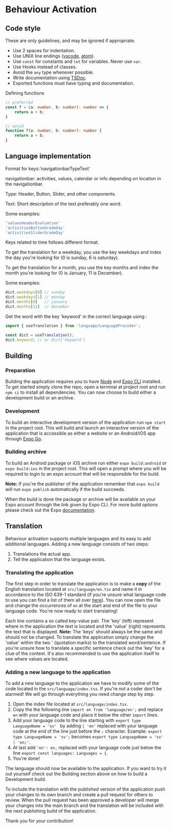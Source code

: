 # Behaviour Activation

## Code style

These are only guidelines, and may be ignored if appropriate.

* Use 2 spaces for indentation.
* Use UNIX line endings ([vscode](https://stackoverflow.com/a/48694365),
  [atom](https://stackoverflow.com/a/48686409)).
* Use `const` for constants and `let` for variables. Never use `var`.
* Use Hooks instead of classes.
* Avoid the `any` type whenever possible.
* Write documentation using [TSDoc](https://tsdoc.org/).
* Exported functions must have typing and documentation.

Defining functions

```TypeScript
// preferred
const f = (a: number, b: number): number => {
    return a + b;
}

// avoid
function f(a: number, b: number): number {
    return a + b;
}
```

## Language implementation
Format for keys:'navigationbarTypeText'

navigationbar: activities, values, calendar or info depending on location in the navigationbar.

Type: Header, Button, Slider, and other components.

Text: Short description of the text preferably one word.

Some examples:
```Typescript
'valuesHeaderEvaluation'
'activitiesButtonGradeDay'
'activitiesSliderGradeDay'
```
Keys related to time follows different format.

To get the translation for a weekday, you use the key weekdays and index the day you're looking for (0 is sunday, 6 is saturday).

To get the translation for a month, you use the key months and index the month you're looking for (0 is January, 11 is December).

Some examples:
```Typescript
dict.weekdays[0] // sunday
dict.weekdays[1] // monday
dict.months[0]   // january
dict.months[11]  // december
```
Get the word with the key 'keyword' in the correct language using :
```Typescript
import { useTranslation } from 'language/LanguageProvider';

const dict = useTranslation();
dict.keyword; // or dict['keyword']
```

## Building

### Preparation
Building the application requires you to have [Node](https://nodejs.org/en/) and [Expo CLI](https://expo.io/tools#cli) installed.
To get started simply clone the repo, open a terminal at project root and run `npm ci` to install all dependencies.
You can now choose to build either a development build or an archive.


### Development

To build an interactive development version of the application run `npm start` in the project root.
This will build and launch an interactive version of the application that is accessible as either
a website or an Android/iOS app through [Expo Go](https://expo.io/tools#client).

### Building archive

To build an Android package or iOS archive run either `expo build:android` or `expo build:ios` in the project root.
This will open a prompt where you will be required to login to an expo account that will be responsible for the build.

**Note:** If you're the publisher of the application remember that `expo build` will run `expo publish` automatically if the build succeeds.

When the build is done the package or archive will be available on your Expo account through the link given by Expo CLI.
For more build options please check out the Expo [documentation](https://docs.expo.io/distribution/building-standalone-apps/#3-start-the-build).


## Translation

Behaviour activation supports multiple languages and its easy to add additional languages.
Adding a new language consists of two steps:
1. Translations the actual app.
2. Tell the application that the language exists.

### Translating the application
The first step in order to translate the application is to make a **copy** of the English translation located at `src/language/en.tsx` and
name it in accordance to the ISO 639-1 standard (if you're unsure what language code to use you can find a list of them all over
[here](https://en.wikipedia.org/wiki/List_of_ISO_639-1_codes)). You can now open the file and change the occurrences of `en` at the start and end of the file to your
language code. You're now ready to start translating!

Each line contains a so called key-value pair. The 'key' (left) represent where in the application the text is located and the 'value' (right)
represents the text that is displayed. **Note:** The 'keys' should always be the same and should not be changed.
To translate the application simply change the 'value' within the two ' (quotation marks) to the translated word/sentence. If you're unsure how
to translate a specific sentence check out the 'key' for a clue of the context. It's also recommended to use the application itself to see where
values are located.

### Adding a new language to the application
To add a new language to the application we have to modify some of the code located in the `src/language/index.tsx`. If you're not a coder don't
be alarmed! We will go through everything you need change step by step.

1. Open the index file located at `src/language/index.tsx`.
2. Copy the the following line `import en from 'language/en';` and replace `en` with your language code and place it below the other `import` lines.
3. Add your language code to the line starting with `export type LanguageName = 'sv' ` by adding `| 'en'` replaced with your language code at the end of the line just before the `;` character. Example: `export type LanguageName = 'sv';` becomes `export type LanguageName = 'sv' | 'en;'`.
4. At last add `'en': en,` replaced with your language code just below the line `export const languages: Languages = {`.
5. You're done!

The language should now be available to the application. If you want to try it out yourself check out the Building section above on how to build a Development build.

To include the translation with the published version of the application push your changes to its own branch and create a pull request for others to review.
When the pull request has been approved a developer will merge your changes into the main branch and the translation will be included with the next publishing build of the application.

Thank you for your contribution!
